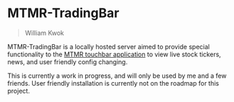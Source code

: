 # MTMR-TradingBar

> William Kwok

MTMR-TradingBar is a locally hosted server aimed to provide special functionality to the [MTMR touchbar application](https://github.com/Toxblh/MTMR) to view live stock tickers, news, and user friendly config changing.

This is currently a work in progress, and will only be used by me and a few friends. User friendly installation is currently not on the roadmap for this project. 